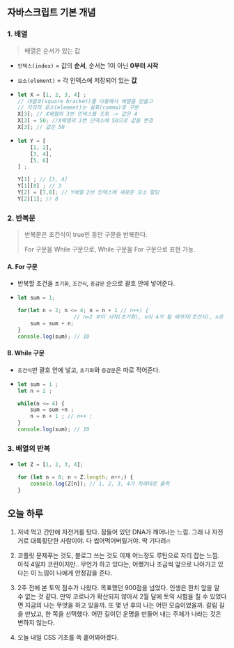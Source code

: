 ## 자바스크립트 기본 개념

### 1. 배열

> 배열은 순서가 있는 값

+ `인덱스(index)` = 값의 **순서**, 순서는 1이 아닌 **0부터 시작**

+ `요소(element)` = 각 인덱스에 저장되어 있는 **값**

+ ```js
  let X = [1, 2, 3, 4] ;
  // 대괄호(square bracket)를 이용해서 배열을 만들고
  // 각각의 요소(element)는 쉼표(comma)로 구분
  X[3]; // X배열의 3번 인덱스를 조회 -> 값은 4
  X[3] = 50; //X배열의 3번 인덱스에 50으로 값을 변경
  X[3]; // 값은 50
  ```

+ ```js
  let Y = [
      [1, 2],
      [3, 4],
      [5, 6]
  ] ;
  
  Y[1] ; // [3, 4]
  Y[1][0] ; // 3
  Y[2] = [7,8]; // Y배열 2번 인덱스에 새로운 요소 할당
  Y[2][1]; // 8
  ```

### 2. 반복문

> 반복문은 조건식이 true인 동안 구문을 반복한다.
>
> For 구문을 While 구문으로, While 구문을 For 구문으로 표현 가능.

#### A. For 구문

+ 반복할 조건을 `초기화`, `조건식`, `증감문` 순으로 괄호 안에 넣어준다. 

+ ```js
  let sum = 1;
  
  for(let n = 2; n <= 4; n = n + 1 // n++) { 
      				// n=2 부터 시작(초기화), n이 4가 될 때까지(조건식), n은 1씩 커진다(증감문)
      sum = sum + n;
  }
  console.log(sum); // 10
  ```

#### B. While 구문

+ `조건식`만 괄호 안에 넣고, `초기화`와 `증감문`은 따로 적어준다.

+ ```js
  let sum = 1 ;
  let n = 2 ;
  
  while(n <= 4) {
      sum = sum +n ;
      n = n + 1 ; // n++ ;
  }
  console.log(sum); // 10
  ```

### 3. 배열의 반복

+ ```js
  let Z = [1, 2, 3, 4];
  
  for (let n = 0; n < Z.length; n++;) {
      console.log(Z[n]); // 1, 2, 3, 4가 차례대로 출력
  }
  ```




## 오늘 하루

1. 저녁 먹고 간만에 자전거를 탔다. 잠들어 있던 DNA가 깨어나는 느낌. 그래 나 자전거로 대륙횡단한 사람이야. 다 씹어먹어버릴거야. 딱 기다려🔥

2. 코플릿 문제푸는 것도, 블로그 쓰는 것도 이제 어느정도 루틴으로 자리 잡는 느낌. 아직 4일차 코린이지만.. 무언가 하고 있다는, 어쨌거나 조금씩 앞으로 나아가고 있다는 이 느낌이 나에게 안정감을 준다.

3. 2주 전에 본 토익 점수가 나왔다. 목표했던 900점을 넘었다. 인생은 한치 앞을 알 수 없는 것 같다. 만약 코로나가 확산되지 않아서 2월 달에 토익 시험을 칠 수 있었다면 지금의 나는 무엇을 하고 있을까. 또 몇 년 후의 나는 어떤 모습이었을까. 갈림 길을 만났고, 한 쪽을 선택했다. 어떤 길이던 운명을 만들어 내는 주체가 나라는 것은 변하지 않는다.

4. 오늘 내일 CSS 기초를 쓱 훝어봐야겠다.

   